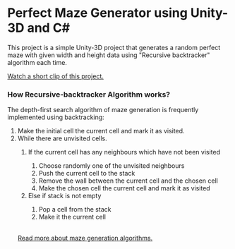 <h1>Perfect Maze Generator using Unity-3D and C#</h1>

This project is a simple Unity-3D project that generates a random perfect maze with given width and height data using "Recursive backtracker" algorithm each time.

<a target="__blank" href="https://youtu.be/E0HdUfJBuWI"> Watch a short clip of this project. </a>
<h3> How Recursive-backtracker Algorithm works? </h3>
  The depth-first search algorithm of maze generation is frequently implemented using backtracking:
<ol>
    <li> Make the initial cell the current cell and mark it as visited.</li>
    <li> While there are unvisited cells. </li>
      <ol>
      <li> If the current cell has any neighbours which have not been visited</li>
          <ol> 
              <li> Choose randomly one of the unvisited neighbours</li>
              <li> Push the current cell to the stack</li>
              <li>Remove the wall between the current cell and the chosen cell</li>
              <li> Make the chosen cell the current cell and mark it as visited</li>
          </ol>
          <li>Else if stack is not empty</li>
            <ol> 
              <li>Pop a cell from the stack</li>
              <li>Make it the current cell</li>
            </ol>
</ol>
<br/>
   
 <a target="__blank" href="https://en.wikipedia.org/wiki/Maze_generation_algorithm"> Read more about maze generation algorithms. </a>
